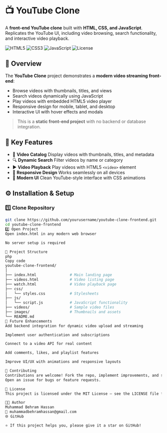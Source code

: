 # 📺 YouTube Clone

A **front-end YouTube clone** built with **HTML, CSS, and JavaScript**.  
 Replicates the YouTube UI, including video browsing, search functionality, and interactive video playback.

![HTML5](https://img.shields.io/badge/HTML5-orange?logo=html5)
![CSS3](https://img.shields.io/badge/CSS3-blue?logo=css3)
![JavaScript](https://img.shields.io/badge/JavaScript-yellow?logo=javascript)
![License](https://img.shields.io/badge/License-MIT-brightgreen)



## 🧩 Overview

The **YouTube Clone** project demonstrates a **modern video streaming front-end**:

- Browse videos with thumbnails, titles, and views  
- Search videos dynamically using JavaScript  
- Play videos with embedded HTML5 video player  
- Responsive design for mobile, tablet, and desktop  
- Interactive UI with hover effects and modals  

> This is a **static front-end project** with no backend or database integration.



## 🎯 Key Features

- 🎥 **Video Catalog**  Display videos with thumbnails, titles, and metadata  
- 🔍 **Dynamic Search**  Filter videos by name or category  
- ▶️ **Video Playback** Play videos with HTML5 `<video>` element  
- 📱 **Responsive Design**  Works seamlessly on all devices  
- 🎨 **Modern UI**  Clean YouTube-style interface with CSS animations  



## ⚙️ Installation & Setup

### 1️⃣ Clone Repository
```bash
git clone https://github.com/yourusername/youtube-clone-frontend.git
cd youtube-clone-frontend
2️⃣ Open Project
Open index.html in any modern web browser

No server setup is required

📁 Project Structure
php
Copy code
youtube-clone-frontend/
│
├── index.html               # Main landing page
├── videos.html              # Video listing page
├── watch.html               # Video playback page
├── css/
│   └── styles.css           # Stylesheets
├── js/
│   └── script.js            # JavaScript functionality
├── videos/                  # Sample video files
├── images/                  # Thumbnails and assets
└── README.md
🔮 Future Enhancements
Add backend integration for dynamic video upload and streaming

Implement user authentication and subscriptions

Connect to a video API for real content

Add comments, likes, and playlist features

Improve UI/UX with animations and responsive layouts

🤝 Contributing
Contributions are welcome! Fork the repo, implement improvements, and submit a pull request.
Open an issue for bugs or feature requests.

📜 License
This project is licensed under the MIT License — see the LICENSE file for details.

👨‍💻 Author
Muhammad Behram Hassan
📧 muhammadbehramhassan@gmail.com
🌐 GitHub

⭐ If this project helps you, please give it a star on GitHub!







